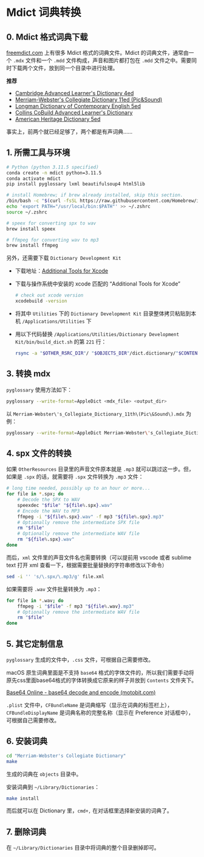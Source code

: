 # Mdict 词典转换

## 0. Mdict 格式词典下载

[freemdict.com](https://downloads.freemdict.com/) 上有很多 Mdict 格式的词典文件。Mdict 的词典文件，通常由一个 `.mdx` 文件和一个 `.mdd` 文件构成，声音和图片都打包在 `.mdd` 文件之中。需要同时下载两个文件，放到同一个目录中进行处理。

**推荐**

* [Cambridge Advanced Learner's Dictionary 4ed](https://downloads.freemdict.com/Recommend/Collections/_Cambridge/CALD%204th/)
* [Merriam-Webster's Collegiate Dictionary 11ed (Pic&Sound)](https://downloads.freemdict.com/Recommend/Collections/Merriam-Webster/Merriam-Webster/Merriam-Webster/)
* [Longman Dictionary of Contemporary English 5ed](https://downloads.freemdict.com/Recommend/LDOCE5%2B%2B%20V%201-35.zip) 
* [Collins CoBuild Advanced Learner's Dictionary](https://downloads.freemdict.com/Recommend/CollinsCOBUILDAdvancedLearner%E2%80%99sDictionaryOnline2017.zip)
* [American Heritage Dictionary 5ed](https://downloads.freemdict.com/Recommend/AHD5.zip)

事实上，前两个就已经足够了，两个都是有声词典……

## 1. 所需工具与环境

```bash
# Python (python 3.11.5 specified)
conda create -n mdict python=3.11.5
conda activate mdict
pip install pyglossary lxml beautifulsoup4 html5lib

# install Homebrew; if brew already installed, skip this section.
/bin/bash -c "$(curl -fsSL https://raw.githubusercontent.com/Homebrew/install/HEAD/install.sh)"
echo 'export PATH="/usr/local/bin:$PATH"' >> ~/.zshrc
source ~/.zshrc

# speex for converting spx to wav
brew install speex

# ffmpeg for converting wav to mp3
brew install ffmpeg
```

另外，还需要下载 `Dictionary Development Kit`

* 下载地址：[Additional Tools for Xcode](http://developer.apple.com/downloads)

* 下载与操作系统中安装的 xcode 匹配的 “Additional Tools for Xcode”
  ```bash
  # check out xcode version
  xcodebuild -version
  ```

* 将其中 `Utilities` 下的 `Dictionary Development Kit` 目录整体拷贝粘贴到本机 `/Applications/Utilities` 下

* 用以下代码替换 `/Applications/Utilities/Dictionary Development Kit/bin/build_dict.sh` 的第 `221` 行：

  ```bash
  rsync -a "$OTHER_RSRC_DIR"/ "$OBJECTS_DIR"/dict.dictionary/"$CONTENTS_DATA_PATH" || error "Error."
  ```

## 3. 转换 mdx

`pyglossary` 使用方法如下：

```bash
pyglossary --write-format=AppleDict <mdx_file> <output_dir>
```

以 `Merriam-Webster\'s_Collegiate_Dictionary_11th\(Pic\&Sound\).mdx` 为例：

```bash
pyglossary --write-format=AppleDict Merriam-Webster\'s_Collegiate_Dictionary_11th\(Pic\&Sound\).mdx "Merriam-Webster's Collegiate Dictionary"
```

## 4. spx 文件的转换

如果 `OtherResources` 目录里的声音文件原本就是 `.mp3` 就可以跳过这一步。但，如果是 `.spx` 的话，就需要将 `.spx` 文件转换为 `.mp3` 文件：

```bash
# long time needed, possibly up to an hour or more...
for file in *.spx; do
    # Decode the SPX to WAV
    speexdec "$file" "${file%.spx}.wav"
    # Encode the WAV to MP3
    ffmpeg -i "${file%.spx}.wav" -f mp3 "${file%.spx}.mp3"
    # Optionally remove the intermediate SPX file    
    rm "$file"
    # Optionally remove the intermediate WAV file
    rm "${file%.spx}.wav"    
done
```

而后，`xml` 文件里的声音文件名也需要转换（可以提前用 vscode 或者 sublime text 打开 xml 查看一下，根据需要批量替换的字符串修改以下命令）

```bash
sed -i '' 's/\.spx/\.mp3/g' file.xml
```

如果需要将 `.wav` 文件批量转换为 `.mp3`：

```bash
for file in *.wav; do
    ffmpeg -i "$file" -f mp3 "${file%.wav}.mp3"
    # Optionally remove the intermediate WAV file    
    rm "$file"
done
```

## 5. 其它定制信息

`pyglossary` 生成的文件中，`.css` 文件，可根据自己需要修改。

macOS 原生词典里面是不支持 `base64` 格式的字体文件的，所以我们需要手动将原先css里面base64格式的字体转换成它原来的样子并放到 `Contents` 文件夹下。

[Base64 Online - base64 decode and encode (motobit.com)](https://www.motobit.com/util/base64-decoder-encoder.asp)

`.plist` 文件中，`CFBundleName` 是词典缩写（显示在词典的标签栏上），`CFBundleDisplayName` 是词典名称的完整名称（显示在 Preference 对话框中），可根据自己需要修改。

## 6. 安装词典

```bash
cd "Merriam-Webster's Collegiate Dictionary"
make
```

生成的词典在 `objects` 目录中。

安装词典到 `~/Library/Dictionaries`：

```bash
make install
```

而后就可以在 Dictionary 里，`cmd+,` 在对话框里选择新安装的词典了。

## 7. 删除词典

在 `~/Library/Dictionaries` 目录中将词典的整个目录删掉即可。
